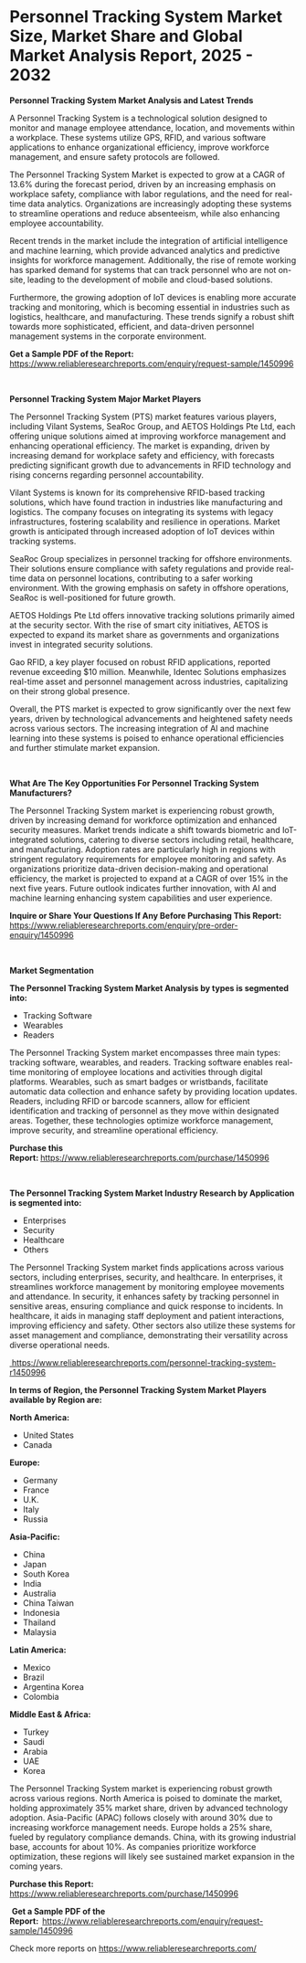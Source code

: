 <p><h1>Personnel Tracking System Market Size, Market Share and Global Market Analysis Report, 2025 - 2032</h1></p><p><strong>Personnel Tracking System Market Analysis and Latest Trends</strong></p>
<p><p>A Personnel Tracking System is a technological solution designed to monitor and manage employee attendance, location, and movements within a workplace. These systems utilize GPS, RFID, and various software applications to enhance organizational efficiency, improve workforce management, and ensure safety protocols are followed.</p><p>The Personnel Tracking System Market is expected to grow at a CAGR of 13.6% during the forecast period, driven by an increasing emphasis on workplace safety, compliance with labor regulations, and the need for real-time data analytics. Organizations are increasingly adopting these systems to streamline operations and reduce absenteeism, while also enhancing employee accountability.</p><p>Recent trends in the market include the integration of artificial intelligence and machine learning, which provide advanced analytics and predictive insights for workforce management. Additionally, the rise of remote working has sparked demand for systems that can track personnel who are not on-site, leading to the development of mobile and cloud-based solutions.</p><p>Furthermore, the growing adoption of IoT devices is enabling more accurate tracking and monitoring, which is becoming essential in industries such as logistics, healthcare, and manufacturing. These trends signify a robust shift towards more sophisticated, efficient, and data-driven personnel management systems in the corporate environment.</p></p>
<p><strong>Get a Sample PDF of the Report:&nbsp;</strong> <a href="https://www.reliableresearchreports.com/enquiry/request-sample/1450996?utm_campaign=2040&utm_medium=2&utm_source=Github&utm_content=ia&utm_term=10022025&utm_id=personnel-tracking-system">https://www.reliableresearchreports.com/enquiry/request-sample/1450996</a></p>
<p>&nbsp;</p>
<p><strong>Personnel Tracking System Major Market Players</strong></p>
<p><p>The Personnel Tracking System (PTS) market features various players, including Vilant Systems, SeaRoc Group, and AETOS Holdings Pte Ltd, each offering unique solutions aimed at improving workforce management and enhancing operational efficiency. The market is expanding, driven by increasing demand for workplace safety and efficiency, with forecasts predicting significant growth due to advancements in RFID technology and rising concerns regarding personnel accountability.</p><p>Vilant Systems is known for its comprehensive RFID-based tracking solutions, which have found traction in industries like manufacturing and logistics. The company focuses on integrating its systems with legacy infrastructures, fostering scalability and resilience in operations. Market growth is anticipated through increased adoption of IoT devices within tracking systems.</p><p>SeaRoc Group specializes in personnel tracking for offshore environments. Their solutions ensure compliance with safety regulations and provide real-time data on personnel locations, contributing to a safer working environment. With the growing emphasis on safety in offshore operations, SeaRoc is well-positioned for future growth.</p><p>AETOS Holdings Pte Ltd offers innovative tracking solutions primarily aimed at the security sector. With the rise of smart city initiatives, AETOS is expected to expand its market share as governments and organizations invest in integrated security solutions.</p><p>Gao RFID, a key player focused on robust RFID applications, reported revenue exceeding $10 million. Meanwhile, Identec Solutions emphasizes real-time asset and personnel management across industries, capitalizing on their strong global presence. </p><p>Overall, the PTS market is expected to grow significantly over the next few years, driven by technological advancements and heightened safety needs across various sectors. The increasing integration of AI and machine learning into these systems is poised to enhance operational efficiencies and further stimulate market expansion.</p></p>
<p>&nbsp;</p>
<p><strong>What Are The Key Opportunities For Personnel Tracking System Manufacturers?</strong></p>
<p><p>The Personnel Tracking System market is experiencing robust growth, driven by increasing demand for workforce optimization and enhanced security measures. Market trends indicate a shift towards biometric and IoT-integrated solutions, catering to diverse sectors including retail, healthcare, and manufacturing. Adoption rates are particularly high in regions with stringent regulatory requirements for employee monitoring and safety. As organizations prioritize data-driven decision-making and operational efficiency, the market is projected to expand at a CAGR of over 15% in the next five years. Future outlook indicates further innovation, with AI and machine learning enhancing system capabilities and user experience.</p></p>
<p><strong>Inquire or Share Your Questions If Any Before Purchasing This Report:</strong> <a href="https://www.reliableresearchreports.com/enquiry/pre-order-enquiry/1450996?utm_campaign=2040&utm_medium=2&utm_source=Github&utm_content=ia&utm_term=10022025&utm_id=personnel-tracking-system">https://www.reliableresearchreports.com/enquiry/pre-order-enquiry/1450996</a></p>
<p>&nbsp;</p>
<p><strong>Market Segmentation</strong></p>
<p><strong>The Personnel Tracking System Market Analysis by types is segmented into:</strong></p>
<p><ul><li>Tracking Software</li><li>Wearables</li><li>Readers</li></ul></p>
<p><p>The Personnel Tracking System market encompasses three main types: tracking software, wearables, and readers. Tracking software enables real-time monitoring of employee locations and activities through digital platforms. Wearables, such as smart badges or wristbands, facilitate automatic data collection and enhance safety by providing location updates. Readers, including RFID or barcode scanners, allow for efficient identification and tracking of personnel as they move within designated areas. Together, these technologies optimize workforce management, improve security, and streamline operational efficiency.</p></p>
<p><strong>Purchase this Report:&nbsp;</strong><a href="https://www.reliableresearchreports.com/purchase/1450996?utm_campaign=2040&utm_medium=2&utm_source=Github&utm_content=ia&utm_term=10022025&utm_id=personnel-tracking-system">https://www.reliableresearchreports.com/purchase/1450996</a></p>
<p>&nbsp;</p>
<p><strong>The Personnel Tracking System Market Industry Research by Application is segmented into:</strong></p>
<p><ul><li>Enterprises</li><li>Security</li><li>Healthcare</li><li>Others</li></ul></p>
<p><p>The Personnel Tracking System market finds applications across various sectors, including enterprises, security, and healthcare. In enterprises, it streamlines workforce management by monitoring employee movements and attendance. In security, it enhances safety by tracking personnel in sensitive areas, ensuring compliance and quick response to incidents. In healthcare, it aids in managing staff deployment and patient interactions, improving efficiency and safety. Other sectors also utilize these systems for asset management and compliance, demonstrating their versatility across diverse operational needs.</p></p>
<p><a href="https://www.reliableresearchreports.com/personnel-tracking-system-r1450996?utm_campaign=2040&utm_medium=2&utm_source=Github&utm_content=ia&utm_term=10022025&utm_id=personnel-tracking-system">&nbsp;https://www.reliableresearchreports.com/personnel-tracking-system-r1450996</a></p>
<p><strong>In terms of Region, the Personnel Tracking System Market Players available by Region are:</strong></p>
<p>
    <p> <strong> North America: </strong>
        <ul>
            <li>United States</li>
            <li>Canada</li>
        </ul>
        </p> 
    <p> <strong> Europe: </strong>
        <ul>
            <li>Germany</li>
            <li>France</li>
            <li>U.K.</li>
            <li>Italy</li>
            <li>Russia</li>
        </ul>
        </p> 
    <p> <strong> Asia-Pacific: </strong>
        <ul>
            <li>China</li>
            <li>Japan</li>
            <li>South Korea</li>
            <li>India</li>
            <li>Australia</li>
            <li>China Taiwan</li>
            <li>Indonesia</li>
            <li>Thailand</li>
            <li>Malaysia</li>
        </ul>
        </p> 
    <p> <strong> Latin America: </strong>
        <ul>
            <li>Mexico</li>
            <li>Brazil</li>
            <li>Argentina Korea</li>
            <li>Colombia</li>
        </ul>
        </p> 
    <p> <strong> Middle East & Africa: </strong>
        <ul>
            <li>Turkey</li>
            <li>Saudi</li>
            <li>Arabia</li>
            <li>UAE</li>
            <li>Korea</li>
        </ul>
    </p>
    </p>
<p><p>The Personnel Tracking System market is experiencing robust growth across various regions. North America is poised to dominate the market, holding approximately 35% market share, driven by advanced technology adoption. Asia-Pacific (APAC) follows closely with around 30% due to increasing workforce management needs. Europe holds a 25% share, fueled by regulatory compliance demands. China, with its growing industrial base, accounts for about 10%. As companies prioritize workforce optimization, these regions will likely see sustained market expansion in the coming years.</p></p>
<p><strong>Purchase this Report: </strong><a href="https://www.reliableresearchreports.com/purchase/1450996?utm_campaign=2040&utm_medium=2&utm_source=Github&utm_content=ia&utm_term=10022025&utm_id=personnel-tracking-system">https://www.reliableresearchreports.com/purchase/1450996</a></p>
<p>&nbsp;<strong>Get a Sample PDF of the Report:&nbsp;&nbsp;</strong><a href="https://www.reliableresearchreports.com/enquiry/request-sample/1450996?utm_campaign=2040&utm_medium=2&utm_source=Github&utm_content=ia&utm_term=10022025&utm_id=personnel-tracking-system">https://www.reliableresearchreports.com/enquiry/request-sample/1450996</a></p>
<p><strong></strong></p>
<p>Check more reports on <a href="https://www.reliableresearchreports.com/?utm_campaign=2040&utm_medium=2&utm_source=Github&utm_content=ia&utm_term=10022025&utm_id=personnel-tracking-system">https://www.reliableresearchreports.com/</a></p>